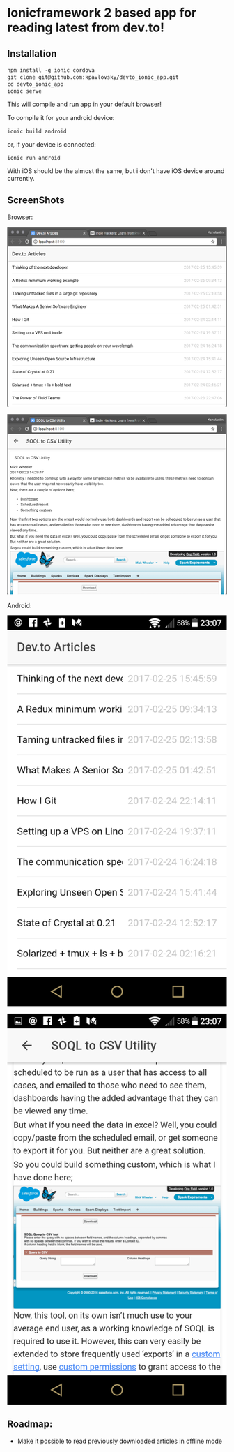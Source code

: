 # Ionicframework 2 based app for reading latest from dev.to!

## Installation

```
npm install -g ionic cordova
git clone git@github.com:kpavlovsky/devto_ionic_app.git
cd devto_ionic_app
ionic serve
```

This will compile and run app in your default browser!

To compile it for your android device:

```
ionic build android
```

or, if your device is connected: 

```
ionic run android
```

With iOS should be the almost the same, but i don't have iOS device around currently.

## ScreenShots

Browser:

![Browser Article List](docs/browser_list.png "Browser Article List")

![Browser Article View](docs/browser_article.png "Browser Article View")


Android:

![Android Article List](docs/android_list.png "Android Article List")

![Android Article View](docs/android_article.png "Android Article View")



## Roadmap:
* Make it possible to read previously downloaded articles in offline mode


